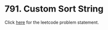 # 791. Custom Sort String

Click [here](https://leetcode.com/problems/custom-sort-string) for the leetcode problem statement.
